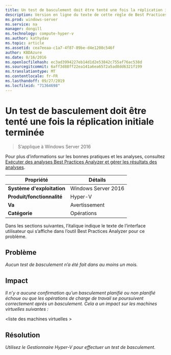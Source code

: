 ```yaml
---
title: Un test de basculement doit être tenté une fois la réplication initiale terminée
description: Version en ligne du texte de cette règle de Best Practices Analyzer.
ms.prod: windows-server
ms.service: na
manager: dongill
ms.technology: compute-hyper-v
ms.author: kathydav
ms.topic: article
ms.assetid: cea7eeaa-c1a7-4f87-89be-d4e1208c546f
author: KBDAzure
ms.date: 8/16/2016
ms.openlocfilehash: ec3ad3994227eb14d1d2e53842c755af76ac538d
ms.sourcegitcommit: 6aff3d88ff22ea141a6ea6572a5ad8dd6321f199
ms.translationtype: MT
ms.contentlocale: fr-FR
ms.lasthandoff: 09/27/2019
ms.locfileid: "71364698"
---
```

# <a name="test-failover-should-be-attempted-after-initial-replication-is-complete"></a>Un test de basculement doit être tenté une fois la réplication initiale terminée

>S’applique à Windows Server 2016

Pour plus d’informations sur les bonnes pratiques et les analyses, consultez [Exécuter des analyses Best Practices Analyzer et gérer les résultats des analyses](https://go.microsoft.com/fwlink/p/?LinkID=223177).  
  
|Propriété|Détails|  
|-|-|  
|**Système d'exploitation**|Windows Server 2016|  
|**Produit/fonctionnalité**|Hyper-V|  
|**Va**|Avertissement|  
|**Catégorie**|Opérations|  
  
Dans les sections suivantes, l’italique indique le texte de l’interface utilisateur qui s’affiche dans l’outil Best Practices Analyzer pour ce problème.  
  
## <a name="problem"></a>Problème  
*Aucun test de basculement n’a été fait dans au moins un mois.*  
  
## <a name="impact"></a>Impact  
*Il n’y a aucune confirmation qu’un basculement planifié ou non planifié échoue ou que les opérations de charge de travail se poursuivent correctement après un basculement. Cela a un impact sur les machines virtuelles suivantes :*  
  
\<liste des machines virtuelles >  
  
## <a name="resolution"></a>Résolution  
*Utilisez le Gestionnaire Hyper-V pour effectuer un test de basculement.*  
  


